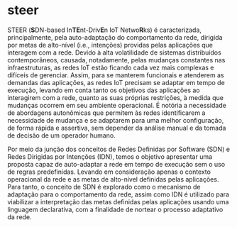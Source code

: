 # steer
STEER (**S**DN-based In**TE**nt-Driv**E**n IoT Netwo**R**ks)  é caracterizada, principalmente, pela auto-adaptação do comportamento da rede, dirigida por metas de alto-nível (i.e., intenções) providas pelas aplicações que interagem com a rede. Devido à alta volatilidade de sistemas distribuídos contemporâneos, causada, notadamente, pelas mudanças constantes nas infraestruturas, as redes IoT estão ficando cada vez mais complexas e difíceis de gerenciar. Assim, para se manterem funcionais e atenderem as demandas das aplicações, as redes IoT precisam se adaptar em tempo de execução, levando em conta tanto os objetivos das aplicações ao interagirem com a rede, quanto as suas próprias restrições, à medida que mudanças ocorrem em seu ambiente operacional. É notória a necessidade de abordagens autonômicas que permitem às redes identificarem a necessidade de mudança e se adaptarem para uma melhor configuração, de forma rápida e assertiva, sem depender da análise manual e da tomada de decisão de um operador humano.

Por meio da junção dos conceitos de Redes Definidas por Software (SDN) e Redes Dirigidas por Intenções (IDN), temos o objetivo apresentar uma proposta capaz de auto-adaptar a rede em tempo de execução sem o uso de regras predefinidas. Levando em consideração apenas o contexto operacional da rede e as metas de alto-nível definidas pelas aplicações. Para tanto, o conceito de SDN é explorado como o mecanismo de adaptação para o comportamento da rede, assim como IDN é utilizado para viabilizar a interpretação das metas definidas pelas aplicações usando uma linguagem declarativa, com a finalidade de nortear o processo adaptativo da rede. 
